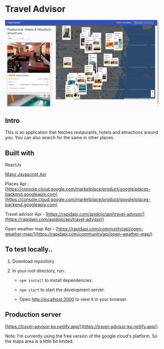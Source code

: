 # Travel Advisor

![alt text](https://github.com/kayprogrammer/travel-advisor-with-react/blob/main/src/assets/display.png?raw=true)

## Intro

This is an application that fetches restaurants, hotels and attractions around you.
You can also search for the same in other places.

## Built with
ReactJs

[Maps Javascript Api](https://console.cloud.google.com/marketplace/product/google/maps-backend.googleapis.com) 

Places Api - [https://console.cloud.google.com/marketplace/product/google/places-backend.googleapis.com](https://console.cloud.google.com/marketplace/product/google/places-backend.googleapis.com)

Travel advisor Api - [https://rapidapi.com/apidojo/api/travel-advisor/](https://rapidapi.com/apidojo/api/travel-advisor/)

Open weather map Api - [https://rapidapi.com/community/api/open-weather-map/](https://rapidapi.com/community/api/open-weather-map/)


## To test locally..

1. Download repository
2. In your root directory, run..

   * `npm install` to install dependencies.
   
   * `npm start` to start the development server.

   * Open [http://localhost:3000](http://localhost:3000) to view it in your browser.

## Production server

[https://travel-advisor-kp.netlify.app/](https://travel-advisor-kp.netlify.app/)

Note: I'm currently using the free version of the google cloud's platform. So the maps area is a little bit limited. 
